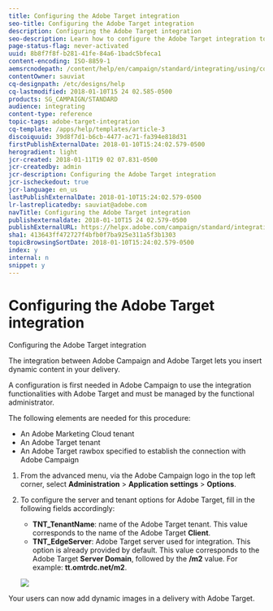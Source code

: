 ```yaml
---
title: Configuring the Adobe Target integration
seo-title: Configuring the Adobe Target integration
description: Configuring the Adobe Target integration
seo-description: Learn how to configure the Adobe Target integration to start using dynamic content in Adobe Campaign.
page-status-flag: never-activated
uuid: 8b8f7f8f-b281-41fe-84a6-1badc5bfeca1
content-encoding: ISO-8859-1
aemsrcnodepath: /content/help/en/campaign/standard/integrating/using/configuring-the-adobe-target-integration
contentOwner: sauviat
cq-designpath: /etc/designs/help
cq-lastmodified: 2018-01-10T15 24 02.585-0500
products: SG_CAMPAIGN/STANDARD
audience: integrating
content-type: reference
topic-tags: adobe-target-integration
cq-template: /apps/help/templates/article-3
discoiquuid: 39d8f7d1-b6cb-4477-ac71-fa394e818d31
firstPublishExternalDate: 2018-01-10T15:24:02.579-0500
herogradient: light
jcr-created: 2018-01-11T19 02 07.831-0500
jcr-createdby: admin
jcr-description: Configuring the Adobe Target integration
jcr-ischeckedout: true
jcr-language: en_us
lastPublishExternalDate: 2018-01-10T15:24:02.579-0500
lr-lastreplicatedby: sauviat@adobe.com
navTitle: Configuring the Adobe Target integration
publishexternaldate: 2018-01-10T15 24 02.579-0500
publishExternalURL: https://helpx.adobe.com/campaign/standard/integrating/using/configuring-the-adobe-target-integration.html
sha1: 413643ff472727f4bfb0f7ba925e311a5f3b1303
topicBrowsingSortDate: 2018-01-10T15:24:02.579-0500
index: y
internal: n
snippet: y
---
```


# Configuring the Adobe Target integration

Configuring the Adobe Target integration

The integration between Adobe Campaign and Adobe Target lets you insert dynamic content in your delivery.

A configuration is first needed in Adobe Campaign to use the integration functionalities with Adobe Target and must be managed by the functional administrator.

The following elements are needed for this procedure:

* An Adobe Marketing Cloud tenant
* An Adobe Target tenant
* An Adobe Target rawbox specified to establish the connection with Adobe Campaign

1. From the advanced menu, via the Adobe Campaign logo in the top left corner, select **Administration** > **Application settings** > **Options**.
1. To configure the server and tenant options for Adobe Target, fill in the following fields accordingly:

    * **TNT_TenantName**: name of the Adobe Target tenant. This value corresponds to the name of the Adobe Target **Client**.
    * **TNT_EdgeServer**: Adobe Target server used for integration. This option is already provided by default. This value corresponds to the Adobe Target **Server Domain**, followed by the **/m2** value. For example: **tt.omtrdc.net/m2**.

   ![](assets/tar_options.png)

Your users can now add dynamic images in a delivery with Adobe Target.
